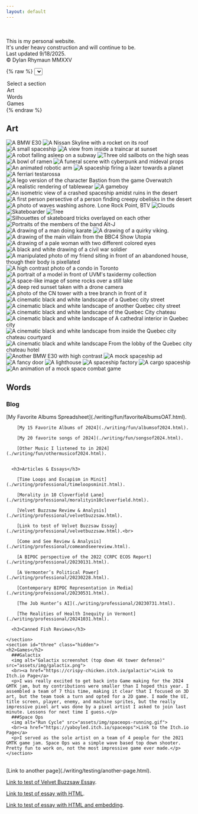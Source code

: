 ```yaml
---
layout: default
---
```


<!--
// MD RULES
// Text can be **bold**, _italic_, or ~~strikethrough~~.
// #Word is h1, ##Word is h2, ###Word is h3, et cetera
// * is for UL
// 1., 2., 3. for OL
// For tables: 
// | head1        | head two          | three |
// |:-------------|:------------------|:------|
// | ok           | good swedish fish | nice  |
// | out of stock | good and plenty   | nice  |
// For horizontal line: "* * *"
// Small Image: ![Desc](URL or path)
// Large Image![Desc](URL or path)
// Definition Lists can be used with html syntax: <dl>, <dt>name</dt><dd>Godzilla</dd></dl>
-->

<br>
<br>
<!-- Dropdown -->
This is my personal website. <br>It's under heavy construction and will continue to be. <br>Last updated 9/18/2025.<br>&copy; Dylan Rhymaun MMXXV

{% raw %}
<select id="menu">
  <option value="">Select a section</option>
  <option value="one">Art</option>
  <option value="two">Words</option>
  <option value="three">Games</option>
</select>
{% endraw %}

<!-- Sections -->
<div id="dropdown-sections">
    <section id="one" class="hidden">
    <h2>Art</h2>
    <img  alt="A BMW E30" src="images/1.gif">
        <img alt="A Nissan Skyline with a rocket on its roof" src="assets/img/2.gif">
        <img alt="A small spaceship" src="assets/img/3.png">
        <img alt="A view from inside a traincar at sunset" src="assets/img/4.gif">
        <img alt="A robot falling asleep on a subway" src="assets/img/5.gif">
        <img alt="Three old sailbots on the high seas" src="assets/img/6.gif">
        <img alt="A bowl of ramen" src="assets/img/7.png">  
        <img alt="A funeral scene with cyberpunk and mideval props" src="assets/img/8.png">
        <img alt="An animated robotic arm" src="assets/img/9.gif">
        <img alt="A spaceship firing a lazer towards a planet" src="assets/img/10.gif">
        <img alt="A ferriari testarossa" src="assets/img/11.png">
        <img alt="A lego version of the character Bastion from the game Overwatch" src="assets/img/13.png">
        <img alt="A realistic rendering of tablewear" src="assets/img/15.png">
        <img alt="A gameboy" src="assets/img/16.gif">
        <img alt="An isometric view of a crashed spaceship amidst ruins in the desert" src="assets/img/17.png">
        <img alt="A first person persective of a person finding creepy obelisks in the desert" src="assets/img/18.gif">
        <img alt="A photo of waves washing ashore. Lone Rock Point, BTV" src="images/7A.jpg">
        <img alt="Clouds" src="images/10.jpg">
        <img alt="Skateboarder" src="images/12.JPG">
        <img alt="Tree" src="images/26.jpg">
        <img alt="Silhouettes of skateboard tricks overlayed on each other" src="images/19.jpg">
        <img alt="Portraits of the members of the band Alt-J" src="images/28.png">
        <img alt="A drawing of a man doing karate" src="images/29.png">
        <img alt="A drawing of a quirky viking. " src="images/30.png">
        <img alt="A drawing of the main villain from the BBC4 Show Utopia" src="images/31.png">
        <img alt="A drawing of a pale woman with two different colored eyes" src="images/32.png">
        <img alt="A black and white drawing of a civil war soldier" src="images/33.png">
        <img alt="A manipulated photo of my friend siting in front of an abandoned house, though their body is pixellated" src="images/34.jpg">
        <img alt="A high contrast photo of a condo in Toronto" src="images/36.jpg">
        <img alt="A portrait of a model in front of UVM's taxidermy collection" src="images/37.jpg">
        <img alt="A space-like image of some rocks over a still lake" src="images/38.JPG">
        <img alt="A deep red sunset taken with a drone camera" src="images/39.JPG">
        <img alt="A photo of the CN tower with a tree branch in front of it" src="images/40.JPG">
        <img alt="A cinematic black and white landscape of a Quebec city street" src="images/41.jpg">
        <img alt="A cinematic black and white landscape of another Quebec city street" src="images/42.jpg">
        <img alt="A cinematic black and white landscape of the Quebec City chateau" src="images/43.jpg">
        <img alt="A cinematic black and white landscape of A cathedral interior in Quebec city" src="images/44.jpg">
        <img alt="A cinematic black and white landscape from inside the Quebec city chateau courtyard " src="images/45.jpg">
        <img alt="A cinematic black and white landscape From the lobby of the Quebec city chateau hotel " src="images/46.jpg">
        <img alt="Another BMW E30 with high contrast" src="assets/img/20.png">
        <img alt="A mock spaceship ad" src="assets/img/21.png">
        <img alt="A fancy door" src="assets/img/22.png">
        <img alt="A lighthouse" src="assets/img/24.gif">
        <img alt="A spaceship factory" src="assets/img/25.png">
        <img alt="A cargo spaceship" src="assets/img/27.png">
        <img alt="An animation of a mock space combat game" src="assets/img/35.gif">
    </section>
    <section id="two" class="hidden">
    <h2>Words</h2>
      <h3>Blog</h3>
        [My Favorite Albums Spreadsheet](./writing/fun/favoriteAlbumsOAT.html).

        [My 15 Favorite Albums of 2024](./writing/fun/albumsof2024.html).

        [My 20 favorite songs of 2024](./writing/fun/songsof2024.html).

        [Other Music I listened to in 2024](./writing/fun/othermusicof2024.html).


      <h3>Articles & Essays</h3>

        [Time Loops and Escapism in Minit](./writing/professional/timeloopsminit.html).

        [Morality in 10 Cloverfield Lane](./writing/professional/moralityin10cloverfield.html).

        [Velvet Buzzsaw Review & Analysis](./writing/professional/velvetbuzzsaw.html).

        [Link to test of Velvet Buzzsaw Essay](./writing/professional/velvetbuzzsaw.html).<br>

        [Come and See Review & Analysis](./writing/professional/comeandseereview.html).

        [A BIPOC perspective of the 2022 CCRPC ECOS Report](./writing/professional/20230131.html).

        [A Vermonter’s Political Power](./writing/professional/20230228.html).

        [Contemporary BIPOC Representation in Media](./writing/professional/20230531.html).

        [The Job Hunter’s AI](./writing/professional/20230731.html).

        [The Realities of Health Inequity in Vermont](./writing/professional/20241031.html).

      <h3>Canned Fish Reviews</h3>

    </section>
    <section id="three" class="hidden">
    <h2>Games</h2>                
      ###Galactix
      <img alt="Galactix screenshot (top down 4X tower defense)" src="assets/img/galactix.png">
      <br><a href="https://crispy-chicken.itch.io/galactix">Link to Itch.io Page</a>
      <p>I was really excited to get back into Game making for the 2024 GMTK jam, but my contributions were smaller than I hoped this year. I assembled a team of 7 this time, making it clear that I focused on 3D art, but the team took a turn and opted for a 2D game. I made the UI, title screen, player, enemy, and machine sprites, but the really impressive pixel art was done by a pixel artist I asked to join last minute. Lessons for next time I guess.</p>
      ###Space Ops
      <img alt="Run Cycle" src="assets/img/spaceops-running.gif">
      <br><a href="https://yaboyled.itch.io/spaceops">Link to the Itch.io Page</a>
      <p>I served as the sole artist on a team of 4 people for the 2021 GMTK game jam. Space Ops was a simple wave based top down shooter. Pretty fun to work on, not the most impressive game ever made.</p>    </section>
</div>

<br>
[Link to another page](./writing/testing/another-page.html).<br>

[Link to test of Velvet Buzzsaw Essay](./writing/professional/velvetbuzzsaw.html).<br>

[Link to test of essay with HTML](./writing/fun/albumsof2024.html).<br>

[Link to test of essay with HTML and embedding](./writing/fun/songsof2024.html).